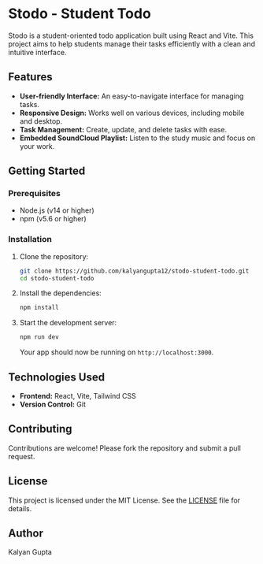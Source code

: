 
# Stodo - Student Todo

Stodo is a student-oriented todo application built using React and Vite. This project aims to help students manage their tasks efficiently with a clean and intuitive interface.

## Features

- **User-friendly Interface:** An easy-to-navigate interface for managing tasks.
- **Responsive Design:** Works well on various devices, including mobile and desktop.
- **Task Management:** Create, update, and delete tasks with ease.
- **Embedded SoundCloud Playlist:** Listen to the study music and focus on your work.

## Getting Started

### Prerequisites

- Node.js (v14 or higher)
- npm (v5.6 or higher)

### Installation

1. Clone the repository:
   ```bash
   git clone https://github.com/kalyangupta12/stodo-student-todo.git
   cd stodo-student-todo
   ```

2. Install the dependencies:
   ```bash
   npm install
   ```

3. Start the development server:
   ```bash
   npm run dev
   ```

   Your app should now be running on `http://localhost:3000`.

## Technologies Used

- **Frontend:** React, Vite, Tailwind CSS
- **Version Control:** Git

## Contributing

Contributions are welcome! Please fork the repository and submit a pull request.

## License

This project is licensed under the MIT License. See the [LICENSE](LICENSE) file for details.

## Author

Kalyan Gupta
